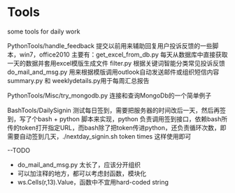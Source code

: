# Tools
some tools for daily work

PythonTools/handle_feedback
提交以前用来辅助回复用户投诉反馈的一些脚本，win7，office2010
主要有：get_excel_from_db.py
每天从数据库中直接获取一天的数据并套用excel模版生成文件
filter.py 根据关键词智能分类常见投诉反馈
do_mail_and_msg.py 用来根据模版调用outlook自动发送邮件或组织短信内容
summary.py 和 weeklydetails.py用于每周汇总报告

PythonTools/Misc/try_mongodb.py  连接和查询MongoDb的一个简单例子

BashTools/DailySignin  测试每日签到，需要把服务器的时间改后一天，然后再签到，写了个bash + python 脚本来实现，python 负责调用签到接口，依赖bash所传的token打开指定URL，而bash除了把token传进python，还负责循环次数，即需要自动签到几天，./nextday_signin.sh token times 这样使用即可


--TODO 
- do_mail_and_msg.py 太长了，应该分开组织
- 可以加注释的地方，都可以考虑封函数，模块化
- ws.Cells(r,13).Value，函数中不宜用hard-coded string
